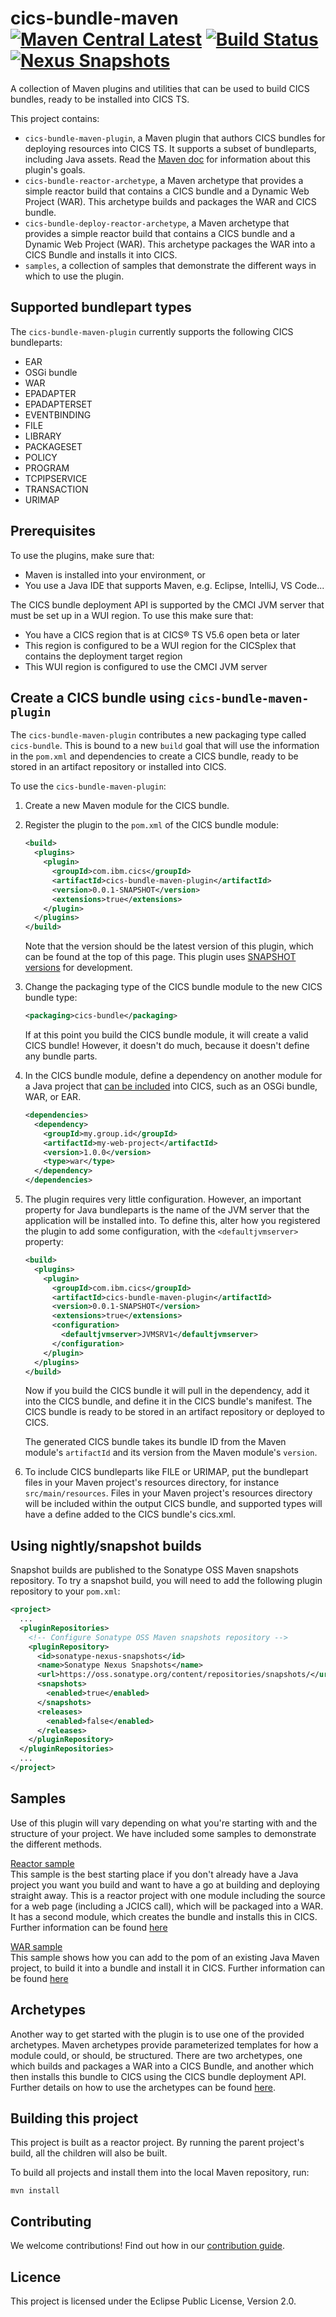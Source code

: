 # cics-bundle-maven [![Maven Central Latest](https://maven-badges.herokuapp.com/maven-central/com.ibm.cics/cics-bundle-maven-plugin/badge.svg)](https://search.maven.org/search?q=g:com.ibm.cics%20AND%20a:cics-bundle-maven-plugin) [![Build Status](https://travis-ci.com/IBM/cics-bundle-maven.svg?branch=master)](https://travis-ci.com/IBM/cics-bundle-maven) [![Nexus Snapshots](https://img.shields.io/nexus/s/com.ibm.cics/cics-bundle-maven.svg?server=https%3A%2F%2Foss.sonatype.org&label=snapshot&color=success)](https://oss.sonatype.org/#nexus-search;gav~com.ibm.cics~cics-bundle-maven-plugin~~~)

A collection of Maven plugins and utilities that can be used to build CICS bundles, ready to be installed into CICS TS.

This project contains:
 - `cics-bundle-maven-plugin`, a Maven plugin that authors CICS bundles for deploying resources into CICS TS. It supports a subset of bundleparts, including Java assets. Read the [Maven doc](https://ibm.github.io/cics-bundle-maven/plugin-info.html) for information about this plugin's goals.
 - `cics-bundle-reactor-archetype`, a Maven archetype that provides a simple reactor build that contains a CICS bundle and a Dynamic Web Project (WAR). This archetype builds and packages the WAR and CICS bundle.
 - `cics-bundle-deploy-reactor-archetype`, a Maven archetype that provides a simple reactor build that contains a CICS bundle and a Dynamic Web Project (WAR). This archetype packages the WAR into a CICS Bundle and installs it into CICS.
 - `samples`, a collection of samples that demonstrate the different ways in which to use the plugin.

## Supported bundlepart types
The `cics-bundle-maven-plugin` currently supports the following CICS bundleparts:
 - EAR
 - OSGi bundle
 - WAR
 - EPADAPTER
 - EPADAPTERSET
 - EVENTBINDING
 - FILE
 - LIBRARY
 - PACKAGESET
 - POLICY
 - PROGRAM
 - TCPIPSERVICE
 - TRANSACTION
 - URIMAP

## Prerequisites
 To use the plugins, make sure that:
 * Maven is installed into your environment, or
 * You use a Java IDE that supports Maven, e.g. Eclipse, IntelliJ, VS Code...
 
 The CICS bundle deployment API is supported by the CMCI JVM server that must be set up in a WUI region. To use this make sure that:
 * You have a CICS region that is at CICS® TS V5.6 open beta or later
 * This region is configured to be a WUI region for the CICSplex that contains the deployment target region
 * This WUI region is configured to use the CMCI JVM server


## Create a CICS bundle using `cics-bundle-maven-plugin`

The `cics-bundle-maven-plugin` contributes a new packaging type called `cics-bundle`. This is bound to a new `build` goal that will use the information in the `pom.xml` and dependencies to create a CICS bundle, ready to be stored in an artifact repository or installed into CICS.

To use the `cics-bundle-maven-plugin`:

1. Create a new Maven module for the CICS bundle.
1. Register the plugin to the `pom.xml` of the CICS bundle module:

    ```xml
    <build>
      <plugins>
        <plugin>
          <groupId>com.ibm.cics</groupId>
          <artifactId>cics-bundle-maven-plugin</artifactId>
          <version>0.0.1-SNAPSHOT</version>
          <extensions>true</extensions>
        </plugin>
      </plugins>
    </build>
    ```
    Note that the version should be the latest version of this plugin, which can be found at the top of this page. This plugin uses [SNAPSHOT versions](https://maven.apache.org/guides/getting-started/index.html#What_is_a_SNAPSHOT_version) for development.
    
1. Change the packaging type of the CICS bundle module to the new CICS bundle type:

    ```xml
    <packaging>cics-bundle</packaging>
    ```

    If at this point you build the CICS bundle module, it will create a valid CICS bundle! However, it doesn't do much, because it doesn't define any bundle parts.

1. In the CICS bundle module, define a dependency on another module for a Java project that [can be included](#supported-bundlepart-types) into CICS, such as an OSGi bundle, WAR, or EAR.

    ```xml
    <dependencies>
      <dependency>
        <groupId>my.group.id</groupId>
        <artifactId>my-web-project</artifactId>
        <version>1.0.0</version>
        <type>war</type>
      </dependency>
    </dependencies>
    ```
1. The plugin requires very little configuration. However, an important property for Java bundleparts is the name of the JVM server that the application will be installed into. To define this, alter how you registered the plugin to add some configuration, with the `<defaultjvmserver>` property:

    ```xml
    <build>
      <plugins>
        <plugin>
          <groupId>com.ibm.cics</groupId>
          <artifactId>cics-bundle-maven-plugin</artifactId>
          <version>0.0.1-SNAPSHOT</version>
          <extensions>true</extensions>
          <configuration>
            <defaultjvmserver>JVMSRV1</defaultjvmserver>
          </configuration>
        </plugin>
      </plugins>
    </build>
    ```
    Now if you build the CICS bundle it will pull in the dependency, add it into the CICS bundle, and define it in the CICS bundle's manifest. The CICS bundle is ready to be stored in an artifact repository or deployed to CICS.

    The generated CICS bundle takes its bundle ID from the Maven module's `artifactId` and its version from the Maven module's `version`.

1. To include CICS bundleparts like FILE or URIMAP, put the bundlepart files in your Maven project's resources directory, for instance `src/main/resources`. Files in your Maven project's resources directory will be included within the output CICS bundle, and supported types will have a define added to the CICS bundle's cics.xml.


## Using nightly/snapshot builds

Snapshot builds are published to the Sonatype OSS Maven snapshots repository.  To try a snapshot build, you will need to add the following plugin repository to your `pom.xml`:

```xml
<project>
  ...
  <pluginRepositories>
    <!-- Configure Sonatype OSS Maven snapshots repository -->
    <pluginRepository>
      <id>sonatype-nexus-snapshots</id>
      <name>Sonatype Nexus Snapshots</name>
      <url>https://oss.sonatype.org/content/repositories/snapshots/</url>
      <snapshots>
        <enabled>true</enabled>
      </snapshots>
      <releases>
        <enabled>false</enabled>
      </releases>
    </pluginRepository>
  </pluginRepositories>
  ...
</project>
```


## Samples

Use of this plugin will vary depending on what you're starting with and the structure of your project. We have included some samples to demonstrate the different methods. 

[Reactor sample](https://github.com/IBM/cics-bundle-maven/tree/master/samples/bundle-reactor-deploy)  
This sample is the best starting place if you don't already have a Java project you want you build and want to have a go at building and deploying straight away. This is a reactor project with one module including the source for a web page (including a JCICS call), which will be packaged into a WAR. It has a second module, which creates the bundle and installs this in CICS. 
Further information can be found [here](samples/bundle-reactor-deploy/README.md)

[WAR sample](https://github.com/IBM/cics-bundle-maven/tree/master/samples/bundle-war-deploy)  
This sample shows how you can add to the pom of an existing Java Maven project, to build it into a bundle and install it in CICS. 
Further information can be found [here](samples/bundle-war-deploy/README.md)


## Archetypes

Another way to get started with the plugin is to use one of the provided archetypes. Maven archetypes provide parameterized templates for how a module could, or should, be structured. 
There are two archetypes, one which builds and packages a WAR into a CICS Bundle, and another which then installs this bundle to CICS using the CICS bundle deployment API. 
Further details on how to use the archetypes can be found [here](ARCHETYPES-README.md).


## Building this project

This project is built as a reactor project. By running the parent project's build, all the children will also be built.

To build all projects and install them into the local Maven repository, run:

```
mvn install
```

## Contributing

We welcome contributions! Find out how in our [contribution guide](CONTRIBUTING.md).

## Licence

This project is licensed under the Eclipse Public License, Version 2.0.
